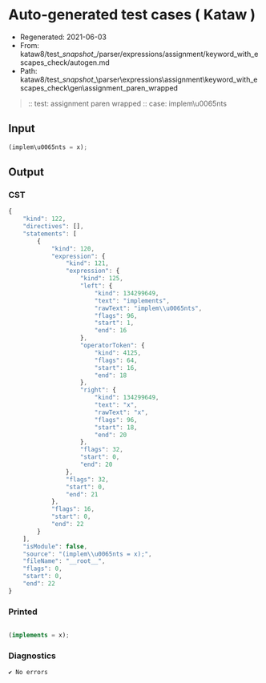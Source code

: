 # Auto-generated test cases ( Kataw )
- Regenerated: 2021-06-03
- From: kataw8/test\__snapshot__/parser/expressions/assignment/keyword_with_escapes_check/autogen.md
- Path: kataw8/test\__snapshot__\parser\expressions\assignment\keyword_with_escapes_check\gen\assignment_paren_wrapped
> :: test: assignment paren wrapped
> :: case: implem\u0065nts
## Input

`````js
(implem\u0065nts = x);
`````
## Output

### CST

```javascript
{
    "kind": 122,
    "directives": [],
    "statements": [
        {
            "kind": 120,
            "expression": {
                "kind": 121,
                "expression": {
                    "kind": 125,
                    "left": {
                        "kind": 134299649,
                        "text": "implements",
                        "rawText": "implem\\u0065nts",
                        "flags": 96,
                        "start": 1,
                        "end": 16
                    },
                    "operatorToken": {
                        "kind": 4125,
                        "flags": 64,
                        "start": 16,
                        "end": 18
                    },
                    "right": {
                        "kind": 134299649,
                        "text": "x",
                        "rawText": "x",
                        "flags": 96,
                        "start": 18,
                        "end": 20
                    },
                    "flags": 32,
                    "start": 0,
                    "end": 20
                },
                "flags": 32,
                "start": 0,
                "end": 21
            },
            "flags": 16,
            "start": 0,
            "end": 22
        }
    ],
    "isModule": false,
    "source": "(implem\\u0065nts = x);",
    "fileName": "__root__",
    "flags": 0,
    "start": 0,
    "end": 22
}
```

### Printed

```javascript

(implements = x);
```

### Diagnostics

```javascript
✔ No errors
```

